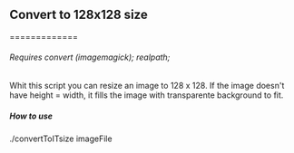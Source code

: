 ## Convert to 128x128 size
=============
###### Requires convert (imagemagick); realpath; 

Whit this script you can resize an image to 128 x 128.
If the image doesn't have height = width, it fills the image with transparente background to fit.

##### How to use
./convertToITsize imageFile